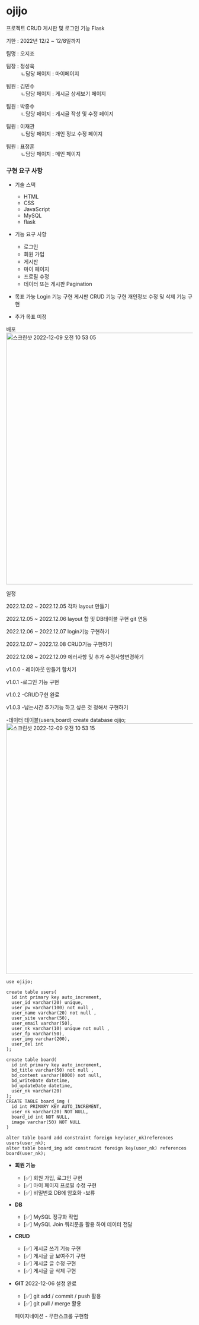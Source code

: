 # ojijo

프로젝트 CRUD 게시판 및 로그인 기능 Flask

기한 : 2022년 12/2 ~ 12/8일까지


팀명 : 오지죠


팀장 : 정성욱<br>
&nbsp;&nbsp;&nbsp;&nbsp;&nbsp;&nbsp;&nbsp;&nbsp;&nbsp; ㄴ담당 페이지 : 마이페이지      

팀원 : 김민수<br>
      &nbsp;&nbsp;&nbsp;&nbsp;&nbsp;&nbsp;&nbsp;&nbsp;&nbsp; ㄴ담당 페이지 : 게시글 상세보기 페이지
      
팀원 : 박종수<br>
      &nbsp;&nbsp;&nbsp;&nbsp;&nbsp;&nbsp;&nbsp;&nbsp;&nbsp; ㄴ담당 페이지 : 게시글 작성 및 수정 페이지
      
팀원 : 이재관<br>
      &nbsp;&nbsp;&nbsp;&nbsp;&nbsp;&nbsp;&nbsp;&nbsp;&nbsp; ㄴ담당 페이지 : 개인 정보 수정 페이지
      
팀원 : 표정훈<br>
      &nbsp;&nbsp;&nbsp;&nbsp;&nbsp;&nbsp;&nbsp;&nbsp;&nbsp; ㄴ담당 페이지 : 메인 페이지

### 구현 요구 사항

- 기술 스택
    - HTML
    - CSS
    - JavaScript
    - MySQL
    - flask

- 기능 요구 사항
    - 로그인
    - 회원 가입
    - 게시판
    - 마이 페이지
    - 프로필 수정
    - 데이터 또는 게시판 Pagination


- 목표 가눙
  Login 기능 구현
  게시판 CRUD 기능 구현
  개인정보 수정 및 삭제 기능 구현
  
- 추가 목표
  미정
  
  
배포
<img width="677" alt="스크린샷 2022-12-09 오전 10 53 05" src="https://user-images.githubusercontent.com/116141914/206605831-a4124952-0787-4780-b865-65172fdebd48.png">

일정

2022.12.02 ~ 2022.12.05 각자 layout 만들기

2022.12.05 ~ 2022.12.06 layout 합 및 DB테이블 구현 git 연동

2022.12.06 ~ 2022.12.07 login기능 구현하기

2022.12.07 ~ 2022.12.08 CRUD기능 구현하기

2022.12.08 ~ 2022.12.09 에러사항 및 추가 수정사항변경하기

v1.0.0 - 레이아웃 만들기 합치기

v1.0.1 -로그인 기능 구현

v1.0.2 -CRUD구현 완료

v1.0.3 -남는시간 추가기능 하고 싶은 것 정해서 구현하기

-데이터 테이블(users,board)
create database ojijo;<img width="674" alt="스크린샷 2022-12-09 오전 10 53 15" src="https://user-images.githubusercontent.com/116141914/206605811-e8d6129b-50fa-40ae-8762-30babc2dd82c.png">

  ```
use ojijo;

create table users(
    id int primary key auto_increment,
    user_id varchar(20) unique,
    user_pw varchar(100) not null ,
    user_name varchar(20) not null ,
    user_site varchar(50),
    user_email varchar(50),
    user_nk varchar(10) unique not null ,
    user_fp varchar(50),
    user_img varchar(200),
    user_del int
);

create table board(
    id int primary key auto_increment,
    bd_title varchar(50) not null ,
    bd_content varchar(8000) not null,
    bd_writeDate datetime,
    bd_updateDate datetime,
    user_nk varchar(20)
);
CREATE TABLE board_img (
	id int PRIMARY KEY AUTO_INCREMENT,
	user_nk varchar(20) NOT NULL,
	board_id int NOT NULL,
	image varchar(50) NOT NULL
)

alter table board add constraint foreign key(user_nk)references users(user_nk);
alter table board_img add constraint foreign key(user_nk) references board(user_nk);
```


- **회원 기능**
    - [✅]  회원 가입, 로그인 구현
    - [✅]  마이 페이지 프로필 수정 구현
    - [✅]  비밀번호 DB에 암호화 -보류

- **DB**
    - [✅]  MySQL 정규화 작업
    - [✅]  MySQL Join 쿼리문을 활용 하여 데이터 전달

- **CRUD**
    - [✅]  게시글 쓰기 기능 구현
    - [✅]  게시글 글 보여주기 구현
    - [✅]  게시글 글 수정 구현
    - [✅]  게시글 글 삭제 구현

- **GIT** 2022-12-06 설정 완료
    - [✅]  git add / commit / push 활용
    - [✅]  git pull / merge 활용
    
    페이지네이션 - 무한스크롤 구현함

